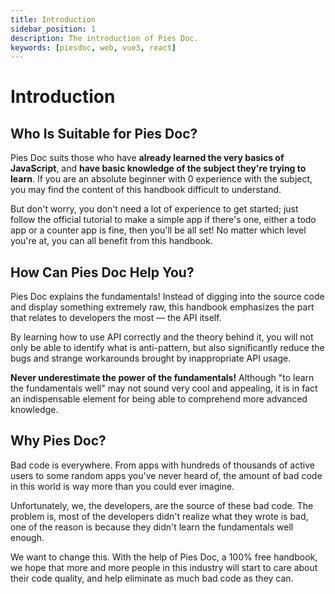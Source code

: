 ```yaml
---
title: Introduction
sidebar_position: 1
description: The introduction of Pies Doc.
keywords: [piesdoc, web, vue3, react]
---
```


# Introduction

## Who Is Suitable for Pies Doc?

Pies Doc suits those who have **already learned the very basics of JavaScript**, and **have basic knowledge of the subject they're trying to learn**. If you are an absolute beginner with 0 experience with the subject, you may find the content of this handbook difficult to understand.

But don't worry, you don't need a lot of experience to get started; just follow the official tutorial to make a simple app if there's one, either a todo app or a counter app is fine, then you'll be all set! No matter which level you're at, you can all benefit from this handbook.

## How Can Pies Doc Help You?

Pies Doc explains the fundamentals! Instead of digging into the source code and display something extremely raw, this handbook emphasizes the part that relates to developers the most — the API itself.

By learning how to use API correctly and the theory behind it, you will not only be able to identify what is anti-pattern, but also significantly reduce the bugs and strange workarounds brought by inappropriate API usage.

**Never underestimate the power of the fundamentals!** Although "to learn the fundamentals well" may not sound very cool and appealing, it is in fact an indispensable element for being able to comprehend more advanced knowledge.

## Why Pies Doc?

Bad code is everywhere. From apps with hundreds of thousands of active users to some random apps you've never heard of, the amount of bad code in this world is way more than you could ever imagine.

Unfortunately, we, the developers, are the source of these bad code. The problem is, most of the developers didn't realize what they wrote is bad, one of the reason is because they didn't learn the fundamentals well enough.

We want to change this. With the help of Pies Doc, a 100% free handbook, we hope that more and more people in this industry will start to care about their code quality, and help eliminate as much bad code as they can.